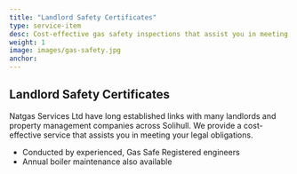 ```yaml
---
title: "Landlord Safety Certificates"
type: service-item
desc: Cost-effective gas safety inspections that assist you in meeting your legal obligations.
weight: 1
image: images/gas-safety.jpg
anchor: 
---
```

## Landlord Safety Certificates

Natgas Services Ltd have long established links with many landlords and property management companies across Solihull. We provide a cost-effective service that assists you in meeting your legal obligations.

* Conducted by experienced, Gas Safe Registered engineers
* Annual boiler maintenance also available
